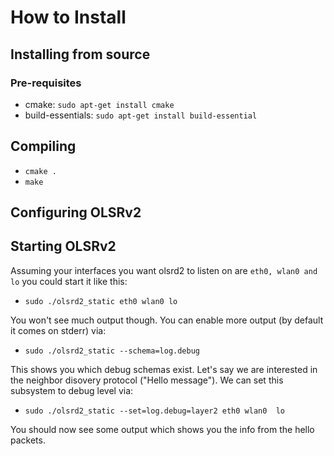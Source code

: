 # How to Install

## Installing from source

### Pre-requisites

  * cmake: ``sudo apt-get install cmake``
  * build-essentials: ``sudo apt-get install build-essential``


## Compiling
  * ``cmake .``
  * ``make``

## Configuring OLSRv2

## Starting OLSRv2

Assuming your interfaces you want olsrd2 to listen on are ``eth0, wlan0 and lo`` you could start it like this:

  * ``sudo ./olsrd2_static eth0 wlan0 lo``

You won't see much output though. You can enable more output (by default it comes on stderr) via:

  * ``sudo ./olsrd2_static --schema=log.debug``

This shows you which debug schemas exist. Let's say we are interested in the neighbor disovery protocol ("Hello message"). We can set this subsystem to debug level via:

  * ``sudo ./olsrd2_static --set=log.debug=layer2 eth0 wlan0  lo``

You should now see some output which shows you the info from the hello packets.




  
